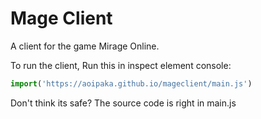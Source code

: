 # Mage Client
A client for the game Mirage Online.

To run the client,
Run this in inspect element console:
```js
import('https://aoipaka.github.io/mageclient/main.js')
```
Don't think its safe?
The source code is right in main.js
